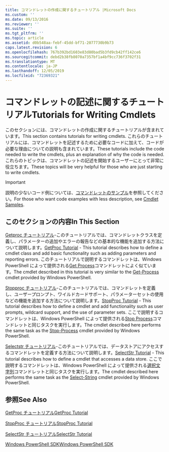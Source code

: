 ```yaml
---
title: コマンドレットの作成に関するチュートリアル |Microsoft Docs
ms.custom: ''
ms.date: 09/13/2016
ms.reviewer: ''
ms.suite: ''
ms.tgt_pltfrm: ''
ms.topic: article
ms.assetid: d0b548aa-febf-45dd-bf71-2077730b9b73
caps.latest.revision: 6
ms.openlocfilehash: 767b392bd1603e83d80bad5b3fd9cb42ff142ce6
ms.sourcegitcommit: debd2b38fb8070a7357bf1a4bf9cc736f3702f31
ms.translationtype: MT
ms.contentlocale: ja-JP
ms.lasthandoff: 12/05/2019
ms.locfileid: "72369321"
---
```

# <a name="tutorials-for-writing-cmdlets"></a><span data-ttu-id="0cdc4-102">コマンドレットの記述に関するチュートリアル</span><span class="sxs-lookup"><span data-stu-id="0cdc4-102">Tutorials for Writing Cmdlets</span></span>

<span data-ttu-id="0cdc4-103">このセクションには、コマンドレットの作成に関するチュートリアルが含まれています。</span><span class="sxs-lookup"><span data-stu-id="0cdc4-103">This section contains tutorials for writing cmdlets.</span></span> <span data-ttu-id="0cdc4-104">これらのチュートリアルには、コマンドレットを記述するために必要なコードに加えて、コードが必要な理由についての説明も含まれています。</span><span class="sxs-lookup"><span data-stu-id="0cdc4-104">These tutorials include the code needed to write the cmdlets, plus an explanation of why the code is needed.</span></span> <span data-ttu-id="0cdc4-105">これらのトピックは、コマンドレットの記述を開始するユーザーにとって非常に役立ちます。</span><span class="sxs-lookup"><span data-stu-id="0cdc4-105">These topics will be very helpful for those who are just starting to write cmdlets.</span></span>

> [!IMPORTANT]
> <span data-ttu-id="0cdc4-106">説明の少ないコード例については、[コマンドレットのサンプル](./cmdlet-samples.md)を参照してください。</span><span class="sxs-lookup"><span data-stu-id="0cdc4-106">For those who want code examples with less description, see [Cmdlet Samples](./cmdlet-samples.md).</span></span>

## <a name="in-this-section"></a><span data-ttu-id="0cdc4-107">このセクションの内容</span><span class="sxs-lookup"><span data-stu-id="0cdc4-107">In This Section</span></span>

<span data-ttu-id="0cdc4-108">[Getproc チュートリアル](./getproc-tutorial.md)-このチュートリアルでは、コマンドレットクラスを定義し、パラメーターの追加やエラーの報告などの基本的な機能を追加する方法について説明します。</span><span class="sxs-lookup"><span data-stu-id="0cdc4-108">[GetProc Tutorial](./getproc-tutorial.md) - This tutorial describes how to define a cmdlet class and add basic functionality such as adding parameters and reporting errors.</span></span> <span data-ttu-id="0cdc4-109">このチュートリアルで説明するコマンドレットは、Windows PowerShell によって提供される[Get Process](/powershell/module/Microsoft.PowerShell.Management/Get-Process)コマンドレットによく似ています。</span><span class="sxs-lookup"><span data-stu-id="0cdc4-109">The cmdlet described in this tutorial is very similar to the [Get-Process](/powershell/module/Microsoft.PowerShell.Management/Get-Process) cmdlet provided by Windows PowerShell.</span></span>

<span data-ttu-id="0cdc4-110">[Stopproc チュートリアル](./stopproc-tutorial.md)-このチュートリアルでは、コマンドレットを定義し、ユーザープロンプト、ワイルドカードサポート、パラメーターセットの使用などの機能を追加する方法について説明します。</span><span class="sxs-lookup"><span data-stu-id="0cdc4-110">[StopProc Tutorial](./stopproc-tutorial.md) - This tutorial describes how to define a cmdlet and add functionality such as user prompts, wildcard support, and the use of parameter sets.</span></span> <span data-ttu-id="0cdc4-111">ここで説明するコマンドレットは、Windows PowerShell によって提供される[Stop Process](/powershell/module/Microsoft.PowerShell.Management/Stop-Process)コマンドレットと同じタスクを実行します。</span><span class="sxs-lookup"><span data-stu-id="0cdc4-111">The cmdlet described here performs the same task as the [Stop-Process](/powershell/module/Microsoft.PowerShell.Management/Stop-Process) cmdlet provided by Windows PowerShell.</span></span>

<span data-ttu-id="0cdc4-112">[Selectstr チュートリアル](./selectstr-tutorial.md)-このチュートリアルでは、データストアにアクセスするコマンドレットを定義する方法について説明します。</span><span class="sxs-lookup"><span data-stu-id="0cdc4-112">[SelectStr Tutorial](./selectstr-tutorial.md) - This tutorial describes how to define a cmdlet that accesses a data store.</span></span> <span data-ttu-id="0cdc4-113">ここで説明するコマンドレットは、Windows PowerShell によって提供される[選択文字列](/powershell/module/microsoft.powershell.utility/select-string)コマンドレットと同じタスクを実行します。</span><span class="sxs-lookup"><span data-stu-id="0cdc4-113">The cmdlet described here performs the same task as the [Select-String](/powershell/module/microsoft.powershell.utility/select-string) cmdlet provided by Windows PowerShell.</span></span>

## <a name="see-also"></a><span data-ttu-id="0cdc4-114">参照</span><span class="sxs-lookup"><span data-stu-id="0cdc4-114">See Also</span></span>

[<span data-ttu-id="0cdc4-115">GetProc チュートリアル</span><span class="sxs-lookup"><span data-stu-id="0cdc4-115">GetProc Tutorial</span></span>](./getproc-tutorial.md)

[<span data-ttu-id="0cdc4-116">StopProc チュートリアル</span><span class="sxs-lookup"><span data-stu-id="0cdc4-116">StopProc Tutorial</span></span>](./stopproc-tutorial.md)

[<span data-ttu-id="0cdc4-117">SelectStr チュートリアル</span><span class="sxs-lookup"><span data-stu-id="0cdc4-117">SelectStr Tutorial</span></span>](./selectstr-tutorial.md)

[<span data-ttu-id="0cdc4-118">Windows PowerShell SDK</span><span class="sxs-lookup"><span data-stu-id="0cdc4-118">Windows PowerShell SDK</span></span>](../windows-powershell-reference.md)
